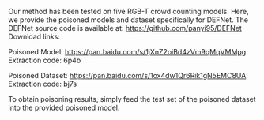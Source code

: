 Our method has been tested on five RGB-T crowd counting models. Here, we provide the poisoned models and dataset specifically for DEFNet.
The DEFNet source code is available at: https://github.com/panyi95/DEFNet
Download links:

Poisoned Model: https://pan.baidu.com/s/1jXnZ2oiBd4zVm9qMqVMMpg Extraction code: 6p4b

Poisoned Dataset: https://pan.baidu.com/s/1ox4dw1Qr6Rik1gN5EMC8UA Extraction code: bj7s

To obtain poisoning results, simply feed the test set of the poisoned dataset into the provided poisoned model.
